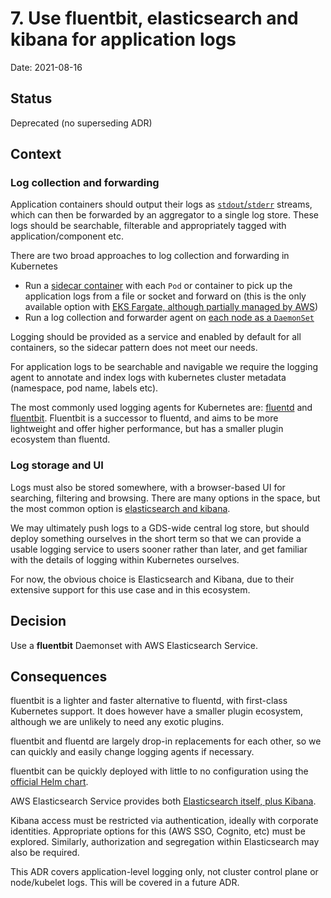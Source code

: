 # 7. Use fluentbit, elasticsearch and kibana for application logs

Date: 2021-08-16

## Status

Deprecated (no superseding ADR)

## Context

### Log collection and forwarding
Application containers should output their logs as [`stdout`/`stderr`](https://12factor.net/logs) streams, which can then be forwarded by an aggregator to a single log store. These logs should be searchable, filterable and appropriately tagged with application/component etc.

There are two broad approaches to log collection and forwarding in Kubernetes

- Run a [sidecar container](https://kubernetes.io/docs/concepts/cluster-administration/logging/#sidecar-container-with-logging-agent) with each `Pod` or container to pick up the application logs from a file or socket and forward on (this is the only available option with [EKS Fargate, although partially managed by AWS](https://docs.aws.amazon.com/eks/latest/userguide/fargate-logging.html))
- Run a log collection and forwarder agent on [each node as a `DaemonSet`](https://kubernetes.io/docs/concepts/cluster-administration/logging/#using-a-node-logging-agent)

Logging should be provided as a service and enabled by default for all containers, so the sidecar pattern does not meet our needs.

For application logs to be searchable and navigable we require the logging agent to annotate and index logs with kubernetes cluster metadata (namespace, pod name, labels etc).

The most commonly used logging agents for Kubernetes are: [fluentd](https://www.fluentd.org) and [fluentbit](https://fluentbit.io). Fluentbit is a successor to fluentd, and aims to be more lightweight and offer higher performance, but has a smaller plugin ecosystem than fluentd.


### Log storage and UI
Logs must also be stored somewhere, with a browser-based UI for searching, filtering and browsing. There are many options in the space, but the most common option is [elasticsearch and kibana](https://www.elastic.co/what-is/elk-stack).

We may ultimately push logs to a GDS-wide central log store, but should deploy something ourselves in the short term so that we can provide a usable logging service to users sooner rather than later, and get familiar with the details of logging within Kubernetes ourselves.

For now, the obvious choice is Elasticsearch and Kibana, due to their extensive support for this use case and in this ecosystem.

## Decision

Use a **fluentbit** Daemonset with AWS Elasticsearch Service.

## Consequences

fluentbit is a lighter and faster alternative to fluentd, with first-class Kubernetes support. It does however have a smaller plugin ecosystem, although we are unlikely to need any exotic plugins.

fluentbit and fluentd are largely drop-in replacements for each other, so we can quickly and easily change logging agents if necessary.

fluentbit can be quickly deployed with little to no configuration using the [official Helm chart](https://github.com/fluent/helm-charts).

AWS Elasticsearch Service provides both [Elasticsearch itself, plus Kibana](https://aws.amazon.com/elasticsearch-service/features/).

Kibana access must be restricted via authentication, ideally with corporate identities. Appropriate options for this (AWS SSO, Cognito, etc) must be explored. Similarly, authorization and segregation within Elasticsearch may also be required.

This ADR covers application-level logging only, not cluster control plane or node/kubelet logs. This will be covered in a future ADR.
